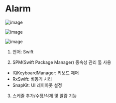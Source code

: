 # Alarm

![image](https://github.com/leojini/Alarm/assets/17540345/52235890-37f0-4888-a1bf-a8203a0d0238)

![image](https://github.com/leojini/Alarm/assets/17540345/03efade4-1c34-41f9-bbde-a20206a109c4)

![image](https://github.com/leojini/Alarm/assets/17540345/01f51c16-8175-42c1-8ca3-00a29b6f29ee)

1. 언어: Swift

2. SPM(Swift Package Manager) 종속성 관리 툴 사용
  - IQKeyboardManager: 키보드 제어
  - RxSwift: 비동기 처리
  - SnapKit: UI 레이아웃 설정

3. 스케줄 추가/수정/삭제 및 알람 기능


